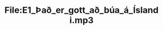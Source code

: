 ---
title: File:E1_Það_er_gott_að_búa_á_Íslandi.mp3
recording of: Það er gott að búa á Íslandi.
reading speed: slow
speaker: E
license: CC0
---